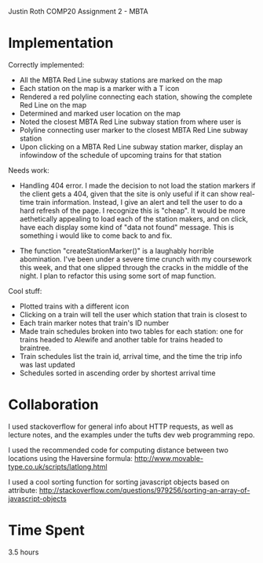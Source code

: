 Justin Roth
COMP20 Assignment 2 - MBTA

# Implementation

Correctly implemented:
- All the MBTA Red Line subway stations are marked on the map
- Each station on the map is a marker with a T icon
- Rendered a red polyline connecting each station, showing the complete Red Line on the map
- Determined and marked user location on the map
- Noted the closest MBTA Red Line subway station from where user is
- Polyline connecting user marker to the closest MBTA Red Line subway station
- Upon clicking on a MBTA Red Line subway station marker, display an infowindow of the schedule of upcoming trains for that station

Needs work:
- Handling 404 error. I made the decision to not load the station markers if
the client gets a 404, given that the site is only useful if it can show
real-time train information. Instead, I give an alert and tell the user to
do a hard refresh of the page. I recognize this is "cheap". It would be more aethetically appealing to load each of the station makers, and on click, have each display some kind of "data not found" message. This is
something i would like to come back to and fix. 

- The function "createStationMarker()" is a laughably horrible abomination. I've been under a severe time crunch with my coursework this week, and that one
slipped through the cracks in the middle of the night. I plan to refactor this using some sort of map function. 

Cool stuff:
- Plotted trains with a different icon
- Clicking on a train will tell the user which station that train is closest to
- Each train marker notes that train's ID number 
- Made train schedules broken into two tables for each station: one for trains
headed to Alewife and another table for trains headed to braintree.
- Train schedules list the train id, arrival time, and the time the trip info 
was last updated
- Schedules sorted in ascending order by shortest arrival time

# Collaboration
I used stackoverflow for general info about HTTP requests, as well as
lecture notes, and the examples under the tufts dev web programming repo. 

I used the recommended code for computing distance between two locations
using the Haversine formula: http://www.movable-type.co.uk/scripts/latlong.html

I used a cool sorting function for sorting javascript objects based on attribute: http://stackoverflow.com/questions/979256/sorting-an-array-of-javascript-objects


# Time Spent
3.5 hours 